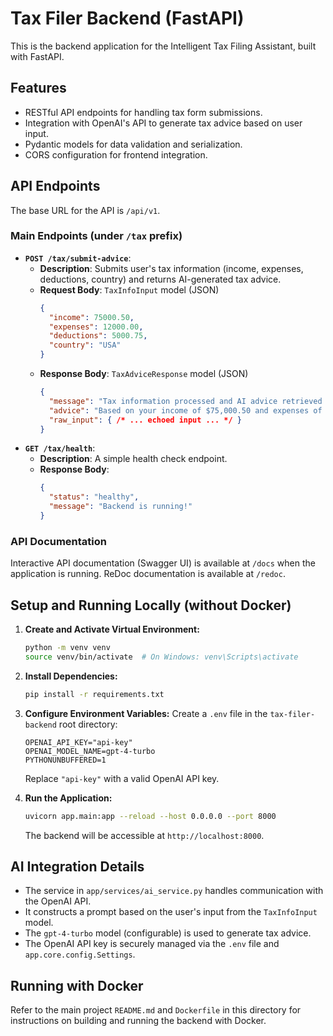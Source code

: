 # Tax Filer Backend (FastAPI)

This is the backend application for the Intelligent Tax Filing Assistant, built with FastAPI.

## Features

- RESTful API endpoints for handling tax form submissions.
- Integration with OpenAI's API to generate tax advice based on user input.
- Pydantic models for data validation and serialization.
- CORS configuration for frontend integration.

## API Endpoints

The base URL for the API is `/api/v1`.

### Main Endpoints (under `/tax` prefix)

-   **`POST /tax/submit-advice`**:
    -   **Description**: Submits user's tax information (income, expenses, deductions, country) and returns AI-generated tax advice.
    -   **Request Body**: `TaxInfoInput` model (JSON)
        ```json
        {
          "income": 75000.50,
          "expenses": 12000.00,
          "deductions": 5000.75,
          "country": "USA"
        }
        ```
    -   **Response Body**: `TaxAdviceResponse` model (JSON)
        ```json
        {
          "message": "Tax information processed and AI advice retrieved successfully.",
          "advice": "Based on your income of $75,000.50 and expenses of $12,000.00 in USA...",
          "raw_input": { /* ... echoed input ... */ }
        }
        ```
-   **`GET /tax/health`**:
    -   **Description**: A simple health check endpoint.
    -   **Response Body**:
        ```json
        {
          "status": "healthy",
          "message": "Backend is running!"
        }
        ```

### API Documentation

Interactive API documentation (Swagger UI) is available at `/docs` when the application is running.
ReDoc documentation is available at `/redoc`.

## Setup and Running Locally (without Docker)

1.  **Create and Activate Virtual Environment:**
    ```bash
    python -m venv venv
    source venv/bin/activate  # On Windows: venv\Scripts\activate
    ```

2.  **Install Dependencies:**
    ```bash
    pip install -r requirements.txt
    ```

3.  **Configure Environment Variables:**
    Create a `.env` file in the `tax-filer-backend` root directory:
    ```env
    OPENAI_API_KEY="api-key"
    OPENAI_MODEL_NAME=gpt-4-turbo
    PYTHONUNBUFFERED=1
    ```
    Replace `"api-key"` with a valid OpenAI API key.

4.  **Run the Application:**
    ```bash
    uvicorn app.main:app --reload --host 0.0.0.0 --port 8000
    ```
    The backend will be accessible at `http://localhost:8000`.

## AI Integration Details

-   The service in `app/services/ai_service.py` handles communication with the OpenAI API.
-   It constructs a prompt based on the user's input from the `TaxInfoInput` model.
-   The `gpt-4-turbo` model (configurable) is used to generate tax advice.
-   The OpenAI API key is securely managed via the `.env` file and `app.core.config.Settings`.

## Running with Docker

Refer to the main project `README.md` and `Dockerfile` in this directory for instructions on building and running the backend with Docker.
